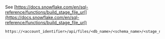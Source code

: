 See [https://docs.snowflake.com/en/sql-reference/functions/build_stage_file_url](https://docs.snowflake.com/en/sql-reference/functions/build_stage_file_url)
```
https://<account_identifier>/api/files/<db_name>/<schema_name>/<stage_name>/<relative_path>
```
